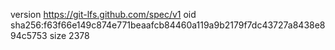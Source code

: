 version https://git-lfs.github.com/spec/v1
oid sha256:f63f66e149c874e771beaafcb84460a119a9b2179f7dc43727a8438e894c5753
size 2378
